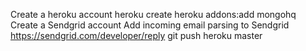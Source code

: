 Create a heroku account
heroku create
heroku addons:add mongohq
Create a Sendgrid account
Add incoming email parsing to Sendgrid https://sendgrid.com/developer/reply
git push heroku master
